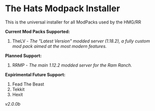 # The Hats Modpack Installer
This is the universal installer for all ModPacks used by the HMG/RR

**Current Mod Packs Supported:**
1. TheLV - _The "Latest Version" modded server (1.18.2), a fully custom mod pack aimed at the most modern features._

**Planned Support:**
1. RRMP - _The main 1.12.2 modded server for the Ram Ranch._

**Expirimental Future Support:**
1. Fead The Beast
2. Tekkit
3. Hexit




_v2.0.0b_
